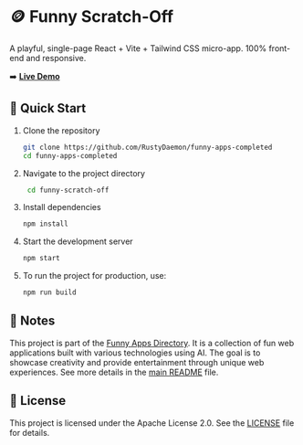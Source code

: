 # 🪙 Funny Scratch-Off

A playful, single-page React + Vite + Tailwind CSS micro-app. 100% front-end and responsive.

➡️ [**Live Demo**](https://scratch.funnyapps.directory/)

## 🚀 Quick Start

1. Clone the repository

   ```bash
   git clone https://github.com/RustyDaemon/funny-apps-completed
   cd funny-apps-completed
   ```

2. Navigate to the project directory

   ```bash
    cd funny-scratch-off
   ```

3. Install dependencies

   ```bash
   npm install
   ```

4. Start the development server

   ```bash
   npm start
   ```

5. To run the project for production, use:

   ```bash
   npm run build
   ```

## 📝 Notes

This project is part of the [Funny Apps Directory](https://funnyapps.directory/). It is a collection of fun web applications built with various technologies using AI. The goal is to showcase creativity and provide entertainment through unique web experiences. See more details in the [main README](../README.md) file.

## 📜 License

This project is licensed under the Apache License 2.0. See the [LICENSE](LICENSE) file for details.
